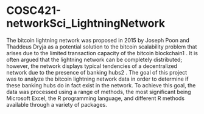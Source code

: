 # COSC421-networkSci_LightningNetwork
The bitcoin lightning network was proposed in 2015 by Joseph Poon and Thaddeus Dryja as a potential solution to the bitcoin scalability problem that arises due to the limited transaction capacity of the bitcoin blockchain1   . It is often argued that the lightning network can be completely distributed; however, the network displays typical tendencies of a decentralized network due to the presence of banking hubs2   . The goal of this project was to analyze the bitcoin lightning network data in order to determine if these banking hubs do in fact exist in the network. To achieve this goal, the data was processed using a range of methods, the most significant being Microsoft Excel, the R programming language, and different R methods available through a variety of packages. 
